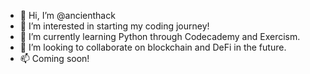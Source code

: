 - 👋 Hi, I’m @ancienthack
- 👀 I’m interested in starting my coding journey!
- 🌱 I’m currently learning Python through Codecademy and Exercism.
- 💞️ I’m looking to collaborate on blockchain and DeFi in the future.
- 📫 Coming soon!

<!---
ancienthack/ancienthack is a ✨ special ✨ repository because its `README.md` (this file) appears on your GitHub profile.
You can click the Preview link to take a look at your changes.
--->
